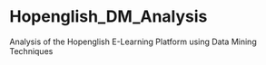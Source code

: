 # Hopenglish_DM_Analysis
Analysis of the Hopenglish E-Learning Platform using Data Mining Techniques
